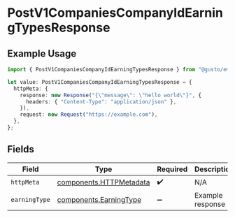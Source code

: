 # PostV1CompaniesCompanyIdEarningTypesResponse

## Example Usage

```typescript
import { PostV1CompaniesCompanyIdEarningTypesResponse } from "@gusto/embedded-api/models/operations/postv1companiescompanyidearningtypes.js";

let value: PostV1CompaniesCompanyIdEarningTypesResponse = {
  httpMeta: {
    response: new Response("{\"message\": \"hello world\"}", {
      headers: { "Content-Type": "application/json" },
    }),
    request: new Request("https://example.com"),
  },
};
```

## Fields

| Field                                                              | Type                                                               | Required                                                           | Description                                                        |
| ------------------------------------------------------------------ | ------------------------------------------------------------------ | ------------------------------------------------------------------ | ------------------------------------------------------------------ |
| `httpMeta`                                                         | [components.HTTPMetadata](../../models/components/httpmetadata.md) | :heavy_check_mark:                                                 | N/A                                                                |
| `earningType`                                                      | [components.EarningType](../../models/components/earningtype.md)   | :heavy_minus_sign:                                                 | Example response                                                   |
